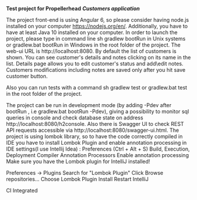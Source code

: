 **Test project for Propellerhead**
**_Customers application_**

The project front-end is using Angular 6, so please 
consider having node.js installed on your computer https://nodejs.org/en/.
Additionally, you have to have at least Java 10 installed on your computer.
In order to launch the project, please type in command line sh gradlew bootRun
in Unix systems or gradlew.bat bootRun in Windows in the root folder of the project. The web-ui URL is http://localhost:8080. By default the list of customers is shown. You can see customer's details and notes clicking on its name in the list. Details page allows you to edit customer's status and add\edit notes. Customers modifications including notes are saved only after you hit save customer button.  

Also you can run tests with a command sh gradlew test or gradlew.bat test in the root folder of the project.

The project can be run in development mode (by adding -Pdev after bootRun , i.e gradlew.bat bootRun -Pdev),
giving a possibility to 
monitor sql queries in console and check database state 
on address http://localhost:8080/h2console. Also there is Swagger UI to check
REST API requests accessible via http://localhost:8080/swagger-ui.html.
The project is using lombok library, so to have the code correctly compiled in IDE you have to install Lombok Plugin and enable annotation processing in IDE settings(I use Intellij Idea) : 
Preferences (Ctrl + Alt + S)
Build, Execution, Deployment
Compiler
Annotation Processors
Enable annotation processing
Make sure you have the Lombok plugin for IntelliJ installed!

Preferences -> Plugins
Search for "Lombok Plugin"
Click Browse repositories...
Choose Lombok Plugin
Install
Restart IntelliJ


CI Integrated
